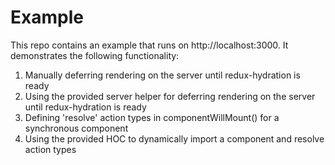 # Example
This repo contains an example that runs on http://localhost:3000. It demonstrates the following functionality:

1. Manually deferring rendering on the server until redux-hydration is ready
2. Using the provided server helper for deferring rendering on the server until redux-hydration is ready
3. Defining 'resolve' action types in componentWillMount() for a synchronous component
4. Using the provided HOC to dynamically import a component and resolve action types
